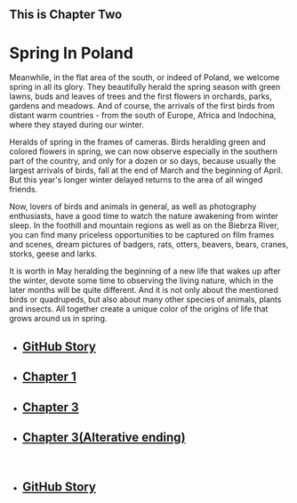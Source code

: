 
<html>
<head>
	<h2>This is Chapter Two</h2>
</head>
<body>
<h1>Spring In Poland</h1>
<p>
	Meanwhile, in the flat area of ​​the south, or indeed of Poland, we welcome spring in all its glory.
	They beautifully herald the spring season with green lawns, buds and leaves of trees and the first
	flowers in orchards, parks, gardens and meadows. And of course, the arrivals of the first birds
	from distant warm countries - from the south of Europe, Africa and Indochina, where they stayed during our winter.
</p>
<p>
	Heralds of spring in the frames of cameras.
	Birds heralding green and colored flowers in spring, we can now observe especially in the southern
	part of the country, and only for a dozen or so days, because usually the largest arrivals of birds,
	fall at the end of March and the beginning of April. But this year's longer winter delayed returns
	to the area of ​​all winged friends.
</p>

<p>
	Now, lovers of birds and animals in general, as well as photography enthusiasts, have a good time
	to watch the nature awakening from winter sleep. In the foothill and mountain regions as well as
	on the Biebrza River, you can find many priceless opportunities to be captured on film frames and
	scenes, dream pictures of badgers, rats, otters, beavers, bears, cranes, storks, geese and larks.
</p>
<p>
	It is worth in May heralding the beginning of a new life that wakes up after the winter,
	devote some time to observing the living nature, which in the later months will be quite different.
	And it is not only about the mentioned birds or quadrupeds, but also about many other species of animals,
	plants and insects. All together create a unique color of the origins of life that grows around us in spring.
</p>
<ul>
    <li><a href="https://mateuszitb.github.io/github-story-2019/"><h2>GitHub Story</h2></li>
	<li><a href="https://mateuszitb.github.io/github-story-2019/chapter01.html"><h2>Chapter 1</h2></a></li>
	<li><a href="https://mateuszitb.github.io/github-story-2019/chapter03.html"><h2>Chapter 3</h2></a></li>
	<li><a href="https://mateuszitb.github.io/github-story-2019/chapter03alterative.html"><h2>Chapter 3(Alterative ending)</h2></a></li>
	<br>
	<li><a href="https://github.com/MateuszITB/github-story-2019/"><h2>GitHub Story</h2></a></li>
</ul>
</body>
</html>
